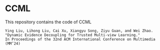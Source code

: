 # CCML
This repository contains the code of CCML
```
Ying Liu, Lihong Liu, Cai Xu, Xiangyu Song, Ziyu Guan, and Wei Zhao. "Dynamic Evidence Decoupling for Trusted Multi-view Learning." 
In Proceedings of the 32nd ACM International Conference on Multimedia (MM’24)
```
